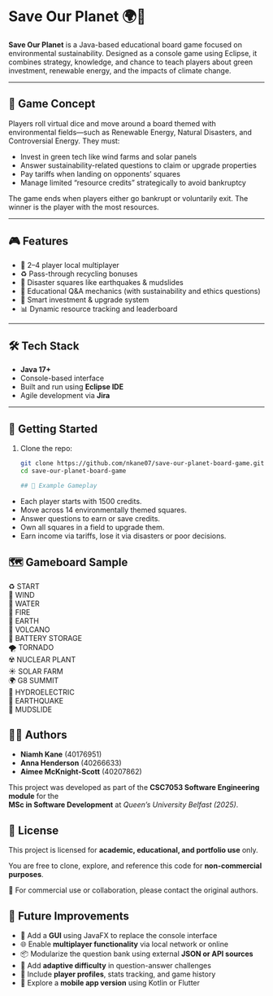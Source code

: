 # Save Our Planet 🌍🎲

**Save Our Planet** is a Java-based educational board game focused on environmental sustainability. Designed as a console game using Eclipse, it combines strategy, knowledge, and chance to teach players about green investment, renewable energy, and the impacts of climate change.

---

## 🧠 Game Concept

Players roll virtual dice and move around a board themed with environmental fields—such as Renewable Energy, Natural Disasters, and Controversial Energy. They must:

- Invest in green tech like wind farms and solar panels
- Answer sustainability-related questions to claim or upgrade properties
- Pay tariffs when landing on opponents’ squares
- Manage limited “resource credits” strategically to avoid bankruptcy

The game ends when players either go bankrupt or voluntarily exit. The winner is the player with the most resources.

---

## 🎮 Features

- 🔄 2–4 player local multiplayer
- ♻️ Pass-through recycling bonuses
- 🌋 Disaster squares like earthquakes & mudslides
- 🧩 Educational Q&A mechanics (with sustainability and ethics questions)
- 🧠 Smart investment & upgrade system
- 📊 Dynamic resource tracking and leaderboard

---

## 🛠️ Tech Stack

- **Java 17+**
- Console-based interface
- Built and run using **Eclipse IDE**
- Agile development via **Jira**

---

## 🚀 Getting Started

1. Clone the repo:
   ```bash
   git clone https://github.com/nkane07/save-our-planet-board-game.git
   cd save-our-planet-board-game

   ## 🧪 Example Gameplay

- Each player starts with 1500 credits.
- Move across 14 environmentally themed squares.
- Answer questions to earn or save credits.
- Own all squares in a field to upgrade them.
- Earn income via tariffs, lose it via disasters or poor decisions.

## 🗺️ Gameboard Sample

♻ START  
🔹 WIND  
🔹 WATER  
🔹 FIRE  
🔹 EARTH  
🌋 VOLCANO  
🔋 BATTERY STORAGE  
🌪️ TORNADO  
☢️ NUCLEAR PLANT  
☀️ SOLAR FARM  
🌍 G8 SUMMIT  
🌊 HYDROELECTRIC  
🌊 EARTHQUAKE  
🌊 MUDSLIDE

## 👩‍💻 Authors

- **Niamh Kane** (40176951)
- **Anna Henderson** (40266633) 
- **Aimee McKnight-Scott** (40207862)  

This project was developed as part of the **CSC7053 Software Engineering module** for the  
**MSc in Software Development** at *Queen’s University Belfast (2025)*.

## 📜 License

This project is licensed for **academic, educational, and portfolio use** only.

You are free to clone, explore, and reference this code for **non-commercial purposes**.

📩 For commercial use or collaboration, please contact the original authors.


## 🚀 Future Improvements

- 🎨 Add a **GUI** using JavaFX to replace the console interface
- 🌐 Enable **multiplayer functionality** via local network or online
- 📦 Modularize the question bank using external **JSON or API sources**
- 🧠 Add **adaptive difficulty** in question-answer challenges
- 🧾 Include **player profiles**, stats tracking, and game history
- 📱 Explore a **mobile app version** using Kotlin or Flutter


